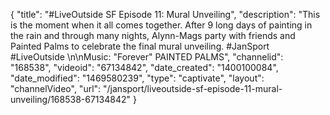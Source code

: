 {
    "title": "#LiveOutside SF Episode 11: Mural Unveiling",
    "description": "This is the moment when it all comes together. After 9 long days of painting in the rain and through many nights, Alynn-Mags party with friends and Painted Palms to celebrate the final mural unveiling. #JanSport #LiveOutside \n\nMusic: \"Forever\" PAINTED PALMS",
    "channelid": "168538",
    "videoid": "67134842",
    "date_created": "1400100084",
    "date_modified": "1469580239",
    "type": "captivate",
    "layout": "channelVideo",
    "url": "\/jansport\/liveoutside-sf-episode-11-mural-unveiling\/168538-67134842"
}